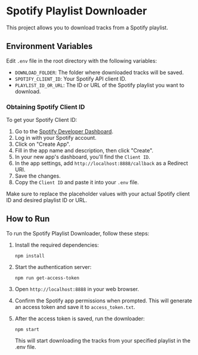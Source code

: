 # Spotify Playlist Downloader

This project allows you to download tracks from a Spotify playlist.

## Environment Variables

Edit `.env` file in the root directory with the following variables:

- `DOWNLOAD_FOLDER`: The folder where downloaded tracks will be saved.
- `SPOTIFY_CLIENT_ID`: Your Spotify API client ID.
- `PLAYLIST_ID_OR_URL`: The ID or URL of the Spotify playlist you want to download.

### Obtaining Spotify Client ID

To get your Spotify Client ID:

1. Go to the [Spotify Developer Dashboard](https://developer.spotify.com/).
2. Log in with your Spotify account.
3. Click on "Create App".
4. Fill in the app name and description, then click "Create".
5. In your new app's dashboard, you'll find the `Client ID`.
6. In the app settings, add `http://localhost:8888/callback` as a Redirect URI.
7. Save the changes.
8. Copy the `Client ID` and paste it into your `.env` file.

Make sure to replace the placeholder values with your actual Spotify client ID and desired playlist ID or URL.

## How to Run

To run the Spotify Playlist Downloader, follow these steps:

1. Install the required dependencies:

   ```
   npm install
   ```

2. Start the authentication server:

   ```
   npm run get-access-token
   ```

3. Open `http://localhost:8888` in your web browser.

4. Confirm the Spotify app permissions when prompted. This will generate an access token and save it to `access_token.txt`.

5. After the access token is saved, run the downloader:

   ```
   npm start
   ```

   This will start downloading the tracks from your specified playlist in the .env file.